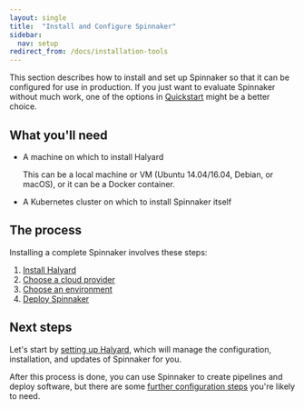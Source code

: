 ```yaml
---
layout: single
title:  "Install and Configure Spinnaker"
sidebar:
  nav: setup
redirect_from: /docs/installation-tools
---
```


This section describes how to install and set up Spinnaker so that it can be configured for
use in production. If you just want to evaluate Spinnaker without much work, one of the options
in [Quickstart](/setup/quickstart/) might be a better choice.

## What you'll need

* A machine on which to install Halyard

  This can be a local machine or VM (Ubuntu 14.04/16.04, Debian, or macOS), or
  it can be a Docker container.

* A Kubernetes cluster on which to install Spinnaker itself

## The process

Installing a complete Spinnaker involves these steps:
1. [Install Halyard](/setup/install/halyard/)
2. [Choose a cloud provider](/setup/install/providers/)
3. [Choose an environment](/setup/install/environment/)
4. [Deploy Spinnaker](/setup/install/deploy/)

## Next steps

Let's start by [setting up Halyard](/setup/install/halyard/), which will manage
the configuration, installation, and updates of Spinnaker for you.

After this process is done, you can use Spinnaker to create pipelines and deploy software,
but there are some [further configuration steps](/setup/other_config/) you're likely to need.
